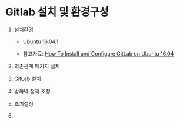 # Gitlab 설치 및 환경구성

1. 설치환경

   * Ubuntu 16.04.1

   * 참고자료: [How To Install and Configure GitLab on Ubuntu 16.04](https://www.digitalocean.com/community/tutorials/how-to-install-and-configure-gitlab-on-ubuntu-16-04)

2. 의존관계 패키지 설치

3. GitLab 설치

4. 방화벽 정책 조정

5. 초기설정

6. 


